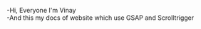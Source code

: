 -Hi, Everyone I'm Vinay <br>
-And this my docs of website which use<abbr> GSAP</abbr> and <abbr>Scrolltrigger</abbr> <br>


